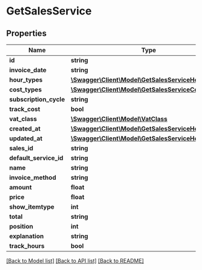 # GetSalesService

## Properties

 Name                   | Type                                                                                | Description | Notes      
------------------------|-------------------------------------------------------------------------------------|-------------|------------
 **id**                 | **string**                                                                          |             | [optional] 
 **invoice_date**       | **string**                                                                          |             | [optional] 
 **hour_types**         | [**\Swagger\Client\Model\GetSalesServiceHoursType[]**](GetSalesServiceHoursType.md) |             | [optional] 
 **cost_types**         | [**\Swagger\Client\Model\GetSalesServiceCostType[]**](GetSalesServiceCostType.md)   |             | [optional] 
 **subscription_cycle** | **string**                                                                          |             | [optional] 
 **track_cost**         | **bool**                                                                            |             | [optional] 
 **vat_class**          | [**\Swagger\Client\Model\VatClass**](VatClass.md)                                   |             | [optional] 
 **created_at**         | [**\Swagger\Client\Model\GetSalesServiceHoursType[]**](GetSalesServiceHoursType.md) |             | [optional] 
 **updated_at**         | [**\Swagger\Client\Model\GetSalesServiceHoursType[]**](GetSalesServiceHoursType.md) |             | [optional] 
 **sales_id**           | **string**                                                                          |             | [optional] 
 **default_service_id** | **string**                                                                          |             | [optional] 
 **name**               | **string**                                                                          |             | [optional] 
 **invoice_method**     | **string**                                                                          |             | [optional] 
 **amount**             | **float**                                                                           |             | [optional] 
 **price**              | **float**                                                                           |             | [optional] 
 **show_itemtype**      | **int**                                                                             |             | [optional] 
 **total**              | **string**                                                                          |             | [optional] 
 **position**           | **int**                                                                             |             | [optional] 
 **explanation**        | **string**                                                                          |             | [optional] 
 **track_hours**        | **bool**                                                                            |             | [optional] 

[[Back to Model list]](../../README.md#documentation-for-models) [[Back to API list]](../../README.md#documentation-for-api-endpoints) [[Back to README]](../../README.md)


